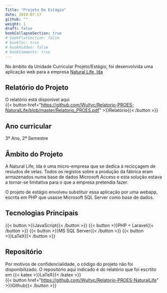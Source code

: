 ```yaml
---
Title: "Projeto De Estágio"
date: 2019-07-17
github: ""
weight: 1
draft: false
bookCollapseSection: true
# bookFlatSection: false
# bookToc: true
# bookHidden: false
# bookComments: true
---
```

No âmbito da Unidade Curricular Projeto/Estágio, foi desenvolvida uma aplicação web para a empresa [Natural Life, lda](http://naturallife.pt)

## Relatório do Projeto
O relatório está disponivel aqui  
{{< button href="https://github.com/Wultyc/Relatorio-PROES-NaturalLife/blob/master/Relatorio_PROES.pdf" >}}Relatório{{< /button >}}

## Ano curricular
3º Ano, 2º Semestre

## Âmbito do Projeto
A Natural Life, lda é uma micro-empresa que se dedica à recicçagem de resíudos de velas. Todos os registos sobre a produção da fábrica eram armazenados numa base de dados Microsoft Access e esta solução estava a tornar-se limitativa para o que a empresa pretendia fazer.

O projeto de estágio envolveu substituir essa aplicação por uma webapp, escrita em PHP que usasse Microsoft SQL Server como base de dados.

## Tecnologias Principais
{{< button >}}JavaScript{{< /button >}}
{{< button >}}PHP + Laravel{{< /button >}}
{{< button >}}MS SQL Server{{< /button >}}
{{< button >}}LaTeX{{< /button >}}

## Repositório
Por motivos de confidencialidade, o código do projeto não foi disponibilizado. O repositório aqui indicado é do relatório que foi escrtito em {{< katex >}}LaTeX{{< /katex >}}  
{{< button href="https://github.com/Wultyc/Relatorio-PROES-NaturalLife" >}}Github{{< /button >}}

